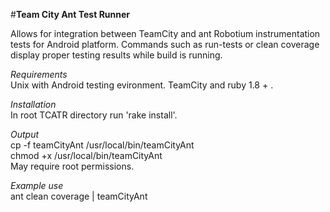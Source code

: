 #**Team City Ant Test Runner**  
  
Allows for integration between TeamCity and ant Robotium instrumentation tests for Android platform. Commands such as run-tests or clean coverage display proper testing results while build is running. 

*Requirements*  
Unix with Android testing evironment. TeamCity and ruby 1.8 + .  
  
*Installation*  
In root TCATR directory run 'rake install'.  
  
*Output*  
cp -f teamCityAnt /usr/local/bin/teamCityAnt  
chmod +x /usr/local/bin/teamCityAnt  
May require root permissions.  
  
*Example use*  
ant clean coverage | teamCityAnt
